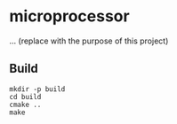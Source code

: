 # microprocessor

... (replace with the purpose of this project)

## Build

```shell
mkdir -p build
cd build
cmake ..
make
```
